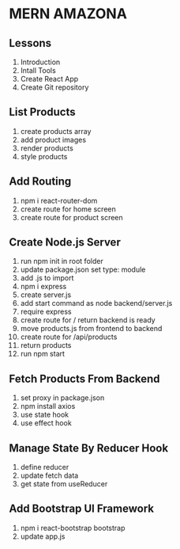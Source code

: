 # MERN AMAZONA

## Lessons

1. Introduction
2. Intall Tools
3. Create React App
4. Create Git repository

## List Products

1. create products array
2. add product images
3. render products
4. style products

## Add Routing

1. npm i react-router-dom
2. create route for home screen
3. create route for product screen

## Create Node.js Server

1. run npm init in root folder
2. update package.json set type: module
3. add .js to import
4. npm i express
5. create server.js
6. add start command as node backend/server.js
7. require express
8. create route for / return backend is ready
9. move products.js from frontend to backend
10. create route for /api/products
11. return products
12. run npm start

## Fetch Products From Backend

1. set proxy in package.json
2. npm install axios
3. use state hook
4. use effect hook

## Manage State By Reducer Hook

1. define reducer
2. update fetch data
3. get state from useReducer

## Add Bootstrap UI Framework

1. npm i react-bootstrap bootstrap
2. update app.js
